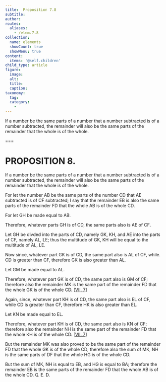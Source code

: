 ```yaml
---
title:  Proposition 7.8
subtitle: 
author:
routes:
  aliases:
    - /elem.7.8
collection:
  name: elements
  showCount: true
  showMenu: true
content:
  items: '@self.children'
child_type: article
figure:
  image:
  alt:
  title:
  caption:
taxonomy:
  tag:
  category:
    - 
---
```


<p>
       <hi rend="ital">If a number be the same parts of a number that a number subtracted is of a number subtracted, the remainder will also be the same parts of the remainder that the whole is of the whole.</hi>
      </p>

===

<h1>PROPOSITION 8.</h1>
<p>
       <span class="ital">If a number be the same parts of a number that a number subtracted is of a number subtracted, the remainder will also be the same parts of the remainder that the whole is of the whole.</span>
      </p>

<p>For let the number <span class="ital">AB</span> be the same parts of the number <span class="ital">CD</span> that <span class="ital">AE</span> subtracted is of <span class="ital">CF</span> subtracted; I say that the remainder <span class="ital">EB</span> is also the same parts of the remainder <span class="ital">FD</span> that the whole <span class="ital">AB</span> is of the whole <span class="ital">CD</span>. 
      </p>

<p>For let <span class="ital">GH</span> be made equal to <span class="ital">AB</span>. </p>

<p>Therefore, whatever parts <span class="ital">GH</span> is of <span class="ital">CD</span>, the same parts also is <span class="ital">AE</span> of <span class="ital">CF</span>. </p>

<p>Let <span class="ital">GH</span> be divded into the parts of <span class="ital">CD</span>, namely <span class="ital">GK</span>, <span class="ital">KH</span>, and <span class="ital">AE</span> into the parts of <span class="ital">CF</span>, namely <span class="ital">AL</span>, <span class="ital">LE</span>; thus the multitude of <span class="ital">GK</span>, <span class="ital">KH</span> will be equal to the multitude of <span class="ital">AL</span>, <span class="ital">LE</span>. <pb n="308"/></p>

<p>Now since, whatever part <span class="ital">GK</span> is of <span class="ital">CD</span>, the same part also is <span class="ital">AL</span> of <span class="ital">CF</span>, while. <span class="ital">CD</span> is greater than <span class="ital">CF</span>, therefore <span class="ital">GK</span> is also greater than <span class="ital">AL</span>. </p>

<p>Let <span class="ital">GM</span> be made equal to <span class="ital">AL</span>. </p>

<p>Therefore, whatever part <span class="ital">GK</span> is of <span class="ital">CD</span>, the same part also is <span class="ital">GM</span> of <span class="ital">CF</span>; therefore also the remainder <span class="ital">MK</span> is the same part of the remainder <span class="ital">FD</span> that the whole <span class="ital">GK</span> is of the whole <span class="ital">CD</span>. [<a href="/elem.7.7">VII. 7</a>] </p>

<p>Again, since, whatever part <span class="ital">KH</span> is of <span class="ital">CD</span>, the same part also is <span class="ital">EL</span> of <span class="ital">CF</span>, while <span class="ital">CD</span> is greater than <span class="ital">CF</span>, therefore <span class="ital">HK</span> is also greater than <span class="ital">EL</span>. </p>

<p>Let <span class="ital">KN</span> be made equal to <span class="ital">EL</span>. </p>

<p>Therefore, whatever part <span class="ital">KH</span> is of <span class="ital">CD</span>, the same part also is <span class="ital">KN</span> of <span class="ital">CF</span>; therefore also the remainder <span class="ital">NH</span> is the same part of the remainder <span class="ital">FD</span> that the whole <span class="ital">KH</span> is of the whole <span class="ital">CD</span>. [<a href="/elem.7.7">VII. 7</a>] </p>

<p>But the remainder <span class="ital">MK</span> was also proved to be the same part of the remainder <span class="ital">FD</span> that the whole <span class="ital">GK</span> is of the whole <span class="ital">CD</span>; therefore also the sum of <span class="ital">MK</span>, <span class="ital">NH</span> is the same parts of <span class="ital">DF</span> that the whole <span class="ital">HG</span> is of the whole <span class="ital">CD</span>. </p>

<p>But the sum of <span class="ital">MK</span>, <span class="ital">NH</span> is equal to <span class="ital">EB</span>, and <span class="ital">HG</span> is equal to <span class="ital">BA</span>; therefore the remainder <span class="ital">EB</span> is the same parts of the remainder <span class="ital">FD</span> that the whole <span class="ital">AB</span> is of the whole <span class="ital">CD</span>. Q. E. D.</p>
